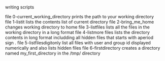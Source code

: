 writing scripts

file 0-current_working_directory prints the path to your working directory
file 1-listit lists the contents list of current directory
file 2-bring_me_home changes working directory to home
file 3-listfiles lists all the files in the working directory in a long format
file 4-listmore files lists the directory contents in long format includding all hidden files that starts with aperiod sign .
file 5-listfilesdigitonly list all files with user and group id displayed numerically and also lists hidden files
file 6-firstdirectory creates a directory named my_first_directory in the /tmp/ directory
